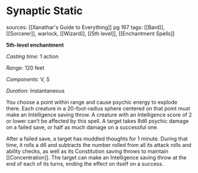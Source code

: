 # Synaptic Static
sources: [[Xanathar's Guide to Everything]] pg 167
tags: [[Bard]], [[Sorcerer]], warlock, [[Wizard]], [[5th level]], [[Enchantment Spells]]

**5th-level enchantment**

*Casting time*: 1 action

*Range*: 120 feet

*Components*: V, S

*Duration*: Instantaneous

You choose a point within range and cause psychic energy to explode there. Each creature in a 20-foot-radius sphere centered on that point must make an Intelligence saving throw. A creature with an Intelligence score of 2 or lower can’t be affected by this spell. A target takes 8d6 psychic damage on a failed save, or half as much damage on a successful one.

After a failed save, a target has muddled thoughts for 1 minute. During that time, it rolls a d6 and subtracts the number rolled from all its attack rolls and ability checks, as well as its Constitution saving throws to maintain [[Concentration]]. The target can make an Intelligence saving throw at the end of each of its turns, ending the effect on itself on a success.

